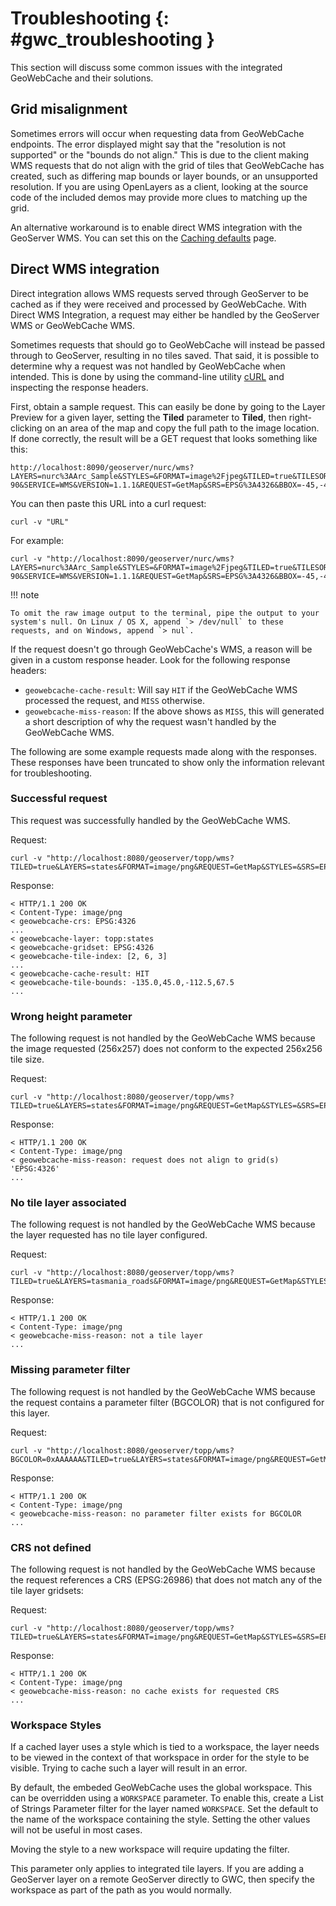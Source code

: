 # Troubleshooting {: #gwc_troubleshooting }

This section will discuss some common issues with the integrated GeoWebCache and their solutions.

## Grid misalignment

Sometimes errors will occur when requesting data from GeoWebCache endpoints. The error displayed might say that the "resolution is not supported" or the "bounds do not align." This is due to the client making WMS requests that do not align with the grid of tiles that GeoWebCache has created, such as differing map bounds or layer bounds, or an unsupported resolution. If you are using OpenLayers as a client, looking at the source code of the included demos may provide more clues to matching up the grid.

An alternative workaround is to enable direct WMS integration with the GeoServer WMS. You can set this on the [Caching defaults](webadmin/defaults.md) page.

## Direct WMS integration

Direct integration allows WMS requests served through GeoServer to be cached as if they were received and processed by GeoWebCache. With Direct WMS Integration, a request may either be handled by the GeoServer WMS or GeoWebCache WMS.

Sometimes requests that should go to GeoWebCache will instead be passed through to GeoServer, resulting in no tiles saved. That said, it is possible to determine why a request was not handled by GeoWebCache when intended. This is done by using the command-line utility [cURL](http://curl.haxx.se) and inspecting the response headers.

First, obtain a sample request. This can easily be done by going to the Layer Preview for a given layer, setting the **Tiled** parameter to **Tiled**, then right-clicking on an area of the map and copy the full path to the image location. If done correctly, the result will be a GET request that looks something like this:

    http://localhost:8090/geoserver/nurc/wms?LAYERS=nurc%3AArc_Sample&STYLES=&FORMAT=image%2Fjpeg&TILED=true&TILESORIGIN=-180%2C-90&SERVICE=WMS&VERSION=1.1.1&REQUEST=GetMap&SRS=EPSG%3A4326&BBOX=-45,-45,0,0&WIDTH=256&HEIGHT=256

You can then paste this URL into a curl request:

``` console
curl -v "URL"
```

For example:

``` console
curl -v "http://localhost:8090/geoserver/nurc/wms?LAYERS=nurc%3AArc_Sample&STYLES=&FORMAT=image%2Fjpeg&TILED=true&TILESORIGIN=-180%2C-90&SERVICE=WMS&VERSION=1.1.1&REQUEST=GetMap&SRS=EPSG%3A4326&BBOX=-45,-45,0,0&WIDTH=256&HEIGHT=256"
```

!!! note

    To omit the raw image output to the terminal, pipe the output to your system's null. On Linux / OS X, append `> /dev/null` to these requests, and on Windows, append `> nul`.

If the request doesn't go through GeoWebCache's WMS, a reason will be given in a custom response header. Look for the following response headers:

-   `geowebcache-cache-result`: Will say `HIT` if the GeoWebCache WMS processed the request, and `MISS` otherwise.
-   `geowebcache-miss-reason`: If the above shows as `MISS`, this will generated a short description of why the request wasn't handled by the GeoWebCache WMS.

The following are some example requests made along with the responses. These responses have been truncated to show only the information relevant for troubleshooting.

### Successful request

This request was successfully handled by the GeoWebCache WMS.

Request:

``` console
curl -v "http://localhost:8080/geoserver/topp/wms?TILED=true&LAYERS=states&FORMAT=image/png&REQUEST=GetMap&STYLES=&SRS=EPSG:4326&BBOX=-135,45,-112.5,67.5&WIDTH=256&HEIGHT=256"
```

Response:

    < HTTP/1.1 200 OK
    < Content-Type: image/png
    < geowebcache-crs: EPSG:4326
    ...
    < geowebcache-layer: topp:states
    < geowebcache-gridset: EPSG:4326
    < geowebcache-tile-index: [2, 6, 3]
    ...
    < geowebcache-cache-result: HIT
    < geowebcache-tile-bounds: -135.0,45.0,-112.5,67.5
    ...

### Wrong height parameter

The following request is not handled by the GeoWebCache WMS because the image requested (256x257) does not conform to the expected 256x256 tile size.

Request:

``` console
curl -v "http://localhost:8080/geoserver/topp/wms?TILED=true&LAYERS=states&FORMAT=image/png&REQUEST=GetMap&STYLES=&SRS=EPSG:4326&BBOX=-135,45,-112.5,67.5&WIDTH=256&HEIGHT=257"
```

Response:

    < HTTP/1.1 200 OK
    < Content-Type: image/png
    < geowebcache-miss-reason: request does not align to grid(s) 'EPSG:4326' 
    ...

### No tile layer associated

The following request is not handled by the GeoWebCache WMS because the layer requested has no tile layer configured.

Request:

``` console
curl -v "http://localhost:8080/geoserver/topp/wms?TILED=true&LAYERS=tasmania_roads&FORMAT=image/png&REQUEST=GetMap&STYLES=&SRS=EPSG:4326&BBOX=-135,45,-112.5,67.5&WIDTH=256&HEIGHT=256"
```

Response:

    < HTTP/1.1 200 OK
    < Content-Type: image/png
    < geowebcache-miss-reason: not a tile layer
    ...

### Missing parameter filter

The following request is not handled by the GeoWebCache WMS because the request contains a parameter filter (BGCOLOR) that is not configured for this layer.

Request:

``` console
curl -v "http://localhost:8080/geoserver/topp/wms?BGCOLOR=0xAAAAAA&TILED=true&LAYERS=states&FORMAT=image/png&REQUEST=GetMap&STYLES=&SRS=EPSG:4326&BBOX=-135,45,-112.5,67.5&WIDTH=256&HEIGHT=256"
```

Response:

    < HTTP/1.1 200 OK
    < Content-Type: image/png
    < geowebcache-miss-reason: no parameter filter exists for BGCOLOR
    ...

### CRS not defined

The following request is not handled by the GeoWebCache WMS because the request references a CRS (EPSG:26986) that does not match any of the tile layer gridsets:

Request:

``` console
curl -v "http://localhost:8080/geoserver/topp/wms?TILED=true&LAYERS=states&FORMAT=image/png&REQUEST=GetMap&STYLES=&SRS=EPSG:26986&BBOX=-135,45,-112.5,67.5&WIDTH=256&HEIGHT=256"
```

Response:

    < HTTP/1.1 200 OK
    < Content-Type: image/png
    < geowebcache-miss-reason: no cache exists for requested CRS
    ...

### Workspace Styles

If a cached layer uses a style which is tied to a workspace, the layer needs to be viewed in the context of that workspace in order for the style to be visible. Trying to cache such a layer will result in an error.

By default, the embeded GeoWebCache uses the global workspace. This can be overridden using a `WORKSPACE` parameter. To enable this, create a List of Strings Parameter filter for the layer named `WORKSPACE`. Set the default to the name of the workspace containing the style. Setting the other values will not be useful in most cases.

Moving the style to a new workspace will require updating the filter.

This parameter only applies to integrated tile layers. If you are adding a GeoServer layer on a remote GeoServer directly to GWC, then specify the workspace as part of the path as you would normally.
